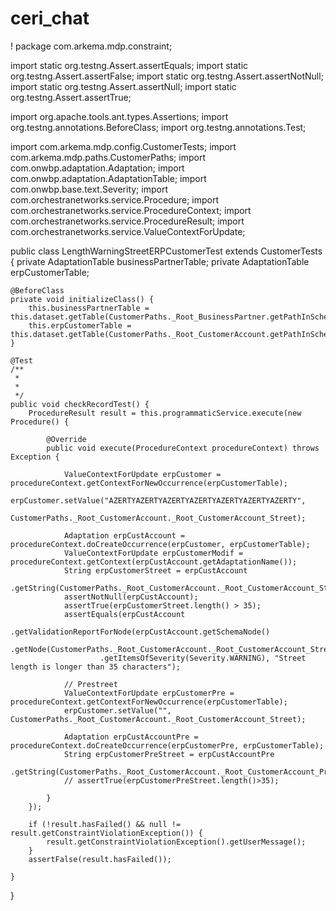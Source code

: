 # ceri_chat
!
package com.arkema.mdp.constraint;

import static org.testng.Assert.assertEquals;
import static org.testng.Assert.assertFalse;
import static org.testng.Assert.assertNotNull;
import static org.testng.Assert.assertNull;
import static org.testng.Assert.assertTrue;

import org.apache.tools.ant.types.Assertions;
import org.testng.annotations.BeforeClass;
import org.testng.annotations.Test;

import com.arkema.mdp.config.CustomerTests;
import com.arkema.mdp.paths.CustomerPaths;
import com.onwbp.adaptation.Adaptation;
import com.onwbp.adaptation.AdaptationTable;
import com.onwbp.base.text.Severity;
import com.orchestranetworks.service.Procedure;
import com.orchestranetworks.service.ProcedureContext;
import com.orchestranetworks.service.ProcedureResult;
import com.orchestranetworks.service.ValueContextForUpdate;

public class LengthWarningStreetERPCustomerTest extends CustomerTests {
	private AdaptationTable businessPartnerTable;
	private AdaptationTable erpCustomerTable;

	@BeforeClass
	private void initializeClass() {
		this.businessPartnerTable = this.dataset.getTable(CustomerPaths._Root_BusinessPartner.getPathInSchema());
		this.erpCustomerTable = this.dataset.getTable(CustomerPaths._Root_CustomerAccount.getPathInSchema());
	}

	@Test
	/**
	 * 
	 * 
	 */
	public void checkRecordTest() {
		ProcedureResult result = this.programmaticService.execute(new Procedure() {

			@Override
			public void execute(ProcedureContext procedureContext) throws Exception {

				ValueContextForUpdate erpCustomer = procedureContext.getContextForNewOccurrence(erpCustomerTable);
				erpCustomer.setValue("AZERTYAZERTYAZERTYAZERTYAZERTYAZERTYAZERTY",
						CustomerPaths._Root_CustomerAccount._Root_CustomerAccount_Street);

				Adaptation erpCustAccount = procedureContext.doCreateOccurrence(erpCustomer, erpCustomerTable);
				ValueContextForUpdate erpCustomerModif = procedureContext.getContext(erpCustAccount.getAdaptationName());
				String erpCustomerStreet = erpCustAccount
						.getString(CustomerPaths._Root_CustomerAccount._Root_CustomerAccount_Street);
				assertNotNull(erpCustAccount);
				assertTrue(erpCustomerStreet.length() > 35);
				assertEquals(erpCustAccount
						.getValidationReportForNode(erpCustAccount.getSchemaNode()
								.getNode(CustomerPaths._Root_CustomerAccount._Root_CustomerAccount_Street))
						.getItemsOfSeverity(Severity.WARNING), "Street length is longer than 35 characters");

				// Prestreet
				ValueContextForUpdate erpCustomerPre = procedureContext.getContextForNewOccurrence(erpCustomerTable);
				erpCustomer.setValue("", CustomerPaths._Root_CustomerAccount._Root_CustomerAccount_Street);

				Adaptation erpCustAccountPre = procedureContext.doCreateOccurrence(erpCustomerPre, erpCustomerTable);
				String erpCustomerPreStreet = erpCustAccountPre
						.getString(CustomerPaths._Root_CustomerAccount._Root_CustomerAccount_PreStreet);
				// assertTrue(erpCustomerPreStreet.length()>35);

			}
		});

		if (!result.hasFailed() && null != result.getConstraintViolationException()) {
			result.getConstraintViolationException().getUserMessage();
		}
		assertFalse(result.hasFailed());

	}

}
